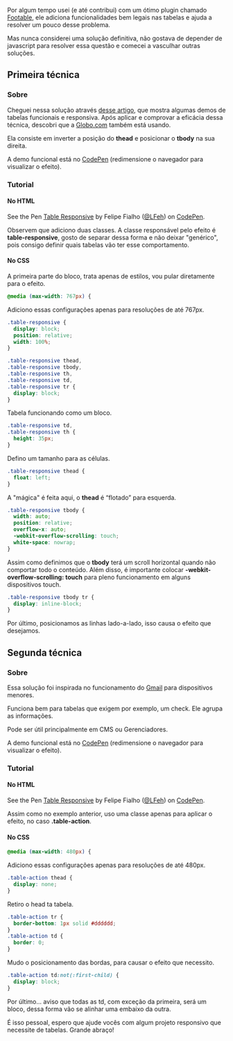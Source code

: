 Por algum tempo usei (e até contribui) com um ótimo plugin chamado [Footable](http://bit.ly/17CGaeG), ele adiciona funcionalidades bem legais nas tabelas e ajuda a resolver um pouco desse problema.

Mas nunca considerei uma solução definitiva, não gostava de depender de javascript para resolver essa questão e comecei a vasculhar outras soluções.

## Primeira técnica

### Sobre

Cheguei nessa solução através [desse artigo](http://elvery.net/), que mostra algumas demos de tabelas funcionais e responsiva. Após aplicar e comprovar a eficácia dessa técnica, descobri que a [Globo.com](http://www.globo.com/) também está usando.

Ela consiste em inverter a posição do **thead** e posicionar o **tbody** na sua direita.

A demo funcional está no [CodePen](http://codepen.io/LFeh/pen/hsreD) (redimensione o navegador para visualizar o efeito).

### Tutorial

#### No HTML

<p data-height="500" data-theme-id="light" data-slug-hash="hsreD" data-default-tab="result" data-user="LFeh" data-embed-version="2" class="codepen">See the Pen <a href="http://codepen.io/LFeh/pen/hsreD/">Table Responsive</a> by Felipe Fialho (<a href="http://codepen.io/LFeh">@LFeh</a>) on <a href="http://codepen.io">CodePen</a>.</p>
<script async src="//assets.codepen.io/assets/embed/ei.js"></script>

Observem que adiciono duas classes. A classe responsável pelo efeito é **table-responsive**, gosto de separar dessa forma e não deixar "genérico", pois consigo definir quais tabelas vão ter esse comportamento.

#### No CSS

A primeira parte do bloco, trata apenas de estilos, vou pular diretamente para o efeito.

````css
@media (max-width: 767px) {

````

Adiciono essas configurações apenas para resoluções de até 767px.

````css
.table-responsive {
  display: block;
  position: relative;
  width: 100%;
}

.table-responsive thead,
.table-responsive tbody,
.table-responsive th,
.table-responsive td,
.table-responsive tr {
  display: block;
}
````

Tabela funcionando como um bloco.

````css
.table-responsive td,
.table-responsive th {
  height: 35px;
}
````

Defino um tamanho para as células.

````css
.table-responsive thead {
  float: left;
}
````

A "mágica" é feita aqui, o **thead** é “flotado” para esquerda.

````css
.table-responsive tbody {
  width: auto;
  position: relative;
  overflow-x: auto;
  -webkit-overflow-scrolling: touch;
  white-space: nowrap;
}
````

Assim como definimos que o **tbody** terá um scroll horizontal quando não comportar todo o conteúdo. Além disso, é importante colocar **-webkit-overflow-scrolling: touch** para pleno funcionamento em alguns dispositivos touch.

````css
.table-responsive tbody tr {
  display: inline-block;
}
````

Por último, posicionamos as linhas lado-a-lado, isso causa o efeito que desejamos.

## Segunda técnica

### Sobre

Essa solução foi inspirada no funcionamento do [Gmail](http://www.gmail.com/) para dispositivos menores.

Funciona bem para tabelas que exigem por exemplo, um check. Ele agrupa as informações.

Pode ser útil principalmente em CMS ou Gerenciadores.

A demo funcional está no [CodePen](http://codepen.io/LFeh/pen/beEoG) (redimensione o navegador para visualizar o efeito).

### Tutorial

#### No HTML

<p data-height="500" data-theme-id="light" data-slug-hash="hsreD" data-default-tab="result" data-user="LFeh" data-embed-version="2" class="codepen">See the Pen <a href="http://codepen.io/LFeh/pen/beEoG">Table Responsive</a> by Felipe Fialho (<a href="http://codepen.io/LFeh">@LFeh</a>) on <a href="http://codepen.io">CodePen</a>.</p>
<script async src="//assets.codepen.io/assets/embed/ei.js"></script>

Assim como no exemplo anterior, uso uma classe apenas para aplicar o efeito, no caso **.table-action**.

#### No CSS

````css
@media (max-width: 480px) {

````

Adiciono essas configurações apenas para resoluções de até 480px.

````css
.table-action thead {
  display: none;
}
````

Retiro o head ta tabela.

````css
.table-action tr {
  border-bottom: 1px solid #dddddd;
}
.table-action td {
  border: 0;
}
````

Mudo o posicionamento das bordas, para causar o efeito que necessito.

````css
.table-action td:not(:first-child) {
  display: block;
}
````

Por último... aviso que todas as td, com exceção da primeira, será um bloco, dessa forma vão se alinhar uma embaixo da outra.

É isso pessoal, espero que ajude vocês com algum projeto responsivo que necessite de tabelas. Grande abraço!
